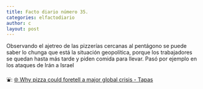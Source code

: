 ```yaml
---
title: Facto diario número 35.
categories: elfactodiario
author: c
layout: post
---
```

Observando el ajetreo de las pizzerías cercanas al pentágono se puede saber lo chunga que está la situación geopolítica, porque los trabajadores se quedan hasta más tarde y piden comida para llevar. Pasó por ejemplo en los ataques de Irán a Israel

⛲: [🌐 Why pizza could foretell a major global crisis - Tapas](https://www.tapasmagazine.es/en/why-pizza-could-foretell-a-major-global-crisis/)
